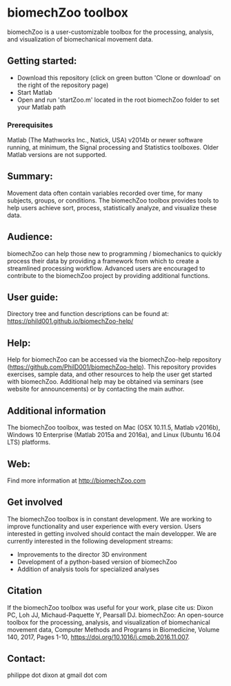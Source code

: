 # biomechZoo toolbox

biomechZoo is a user-customizable toolbox for the processing, analysis, and visualization of biomechanical movement data. 

## Getting started: 
- Download this repository (click on green button 'Clone or download' on the right of the repository page)
- Start Matlab 
- Open and run 'startZoo.m' located in the root biomechZoo folder to set your Matlab path

### Prerequisites

Matlab (The Mathworks Inc., Natick, USA) v2014b or newer software running, at minimum, the Signal processing and Statistics toolboxes. 
Older Matlab versions are not supported. 

## Summary:
Movement data often contain variables recorded over time, for many subjects, groups, or conditions. The biomechZoo toolbox provides tools to help users achieve sort, process, statistically analyze, and visualize these data. 

## Audience: 
biomechZoo can help those new to programming / biomechanics to quickly process their data by providing a framework from which to create a streamlined processing workflow. Advanced users are encouraged to contribute to the biomechZoo project by providing additional functions. 

## User guide:
Directory tree and function descriptions can be found at:
https://phild001.github.io/biomechZoo-help/

## Help: 
Help for biomechZoo can be accessed via the biomechZoo-help repository (https://github.com/PhilD001/biomechZoo-help). This repository provides exercises, sample data, and other resources to help the user get started with biomechZoo. Additional help may be obtained via seminars (see website for announcements) or
by contacting the main author. 

## Additional information

The biomechZoo toolbox, was tested on Mac (OSX 10.11.5, Matlab v2016b),  Windows 10 Enterprise (Matlab 2015a and 2016a), and Linux (Ubuntu 16.04 LTS) platforms.

## Web: 
Find more information at http://biomechZoo.com

## Get involved

The biomechZoo toolbox is in constant development. We are working to improve functionality and user experience with every version. 
Users interested in getting involved should contact the main developper. We are currently interested in the following development streams: 
- Improvements to the director 3D environment
- Development of a python-based version of biomechZoo 
- Addition of analysis tools for specialized analyses 

## Citation

If the biomechZoo toolbox was useful for your work, plase cite us:
Dixon PC, Loh JJ, Michaud-Paquette Y, Pearsall DJ. biomechZoo: An open-source toolbox for the processing, analysis, and visualization of biomechanical movement data, Computer Methods and Programs in Biomedicine, Volume 140, 2017, Pages 1-10, https://doi.org/10.1016/j.cmpb.2016.11.007. 

## Contact:
philippe dot dixon at gmail dot com
